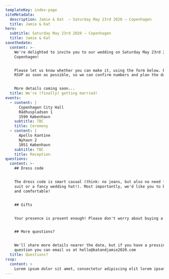 ```yaml
---
templateKey: index-page
siteMetadata:
  description: Jamie & Kat  – Saturday May 23rd 2020 – Copenhagen
  title: Jamie & Kat
hero:
  subtitle: Saturday May 23rd 2020 – Copenhagen
  title: Jamie & Kat
savethedate:
  content: >-
    We're delighted to invite you to our wedding on Saturday May 23rd 2020 in
    Copenhagen!


    Please let us know whether you can make it, using the form below. Please
    RSVP as soon as possible, so we can confirm numbers and plan the day.


    More details coming soon...
  title: We're (finally) getting married!
events:
  - content: |
      Copenhagen City Hall
      Rådhuspladsen 1
      1599 København
    subtitle: TBC
    title: Ceremony
  - content: |
      Apollo Kantine
      Nyhavn 2
      1051 København
    subtitle: TBC
    title: Reception
questions:
  content: >-
    ## Dress code


    The dress code is smart casual (think: no jeans, but also no need for a full
    suit or a fancy wedding hat!). Most importantly, we'd like you to be happy
    and comfortable!


    ## Gifts


    Your presence is present enough! Please don't worry about buying a gift.


    ## More questions?


    We'll share more details nearer the date, but if you have a pressing
    question you can email us at hello@katandjamie2020.com
  title: Questions?
rsvp:
  content: >
    Lorem ipsum dolor sit amet, consectetur adipiscing elit lorem ipsum dolor. <strong>Pellentesque risus mi</strong>, tempus quis placerat ut, porta nec nulla. Vestibulum rhoncus ac ex sit amet fringilla. Nullam gravida purus diam, et dictum <a>felis venenatis</a> efficitur. Sit amet, consectetur adipiscing elit
---
```

